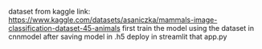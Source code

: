 dataset from kaggle link: https://www.kaggle.com/datasets/asaniczka/mammals-image-classification-dataset-45-animals
first train the model using the dataset in cnnmodel
after saving model in .h5
deploy in streamlit that app.py
